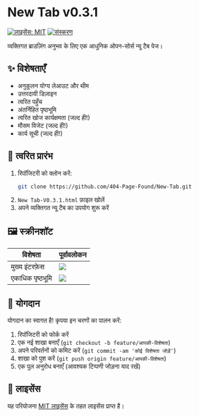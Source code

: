 # New Tab v0.3.1
[![लाइसेंस: MIT](https://img.shields.io/badge/License-MIT-yellow.svg)](LICENSE)
[![संस्करण](https://img.shields.io/badge/version-0.3.1-blue)]()

व्यक्तिगत ब्राउज़िंग अनुभव के लिए एक आधुनिक ओपन-सोर्स न्यू टैब पेज।

## ✨ विशेषताएँ
- अनुकूलन योग्य लेआउट और थीम
- उत्तरदायी डिज़ाइन
- त्वरित पहुँच
- अंतर्निहित पृष्ठभूमि
- त्वरित खोज कार्यक्षमता (जल्द ही!)
- मौसम विजेट (जल्द ही!)
- कार्य सूची (जल्द ही!)

## 🚀 त्वरित प्रारंभ
1. रिपॉजिटरी को क्लोन करें:
   ```bash
   git clone https://github.com/404-Page-Found/New-Tab.git
   ```
2. `New Tab-V0.3.1.html` फ़ाइल खोलें
3. अपने व्यक्तिगत न्यू टैब का उपयोग शुरू करें

## 🖼️ स्क्रीनशॉट
| विशेषता | पूर्वावलोकन |
|------|------|
| मुख्य इंटरफ़ेस | ![](../../images/New%20Tab_1.png) |
| एकाधिक पृष्ठभूमि | ![](../../images/New%20Tab_2.png) |

## 👥 योगदान
योगदान का स्वागत है! कृपया इन चरणों का पालन करें:
1. रिपॉजिटरी को फोर्क करें
2. एक नई शाखा बनाएँ (`git checkout -b feature/आपकी-विशेषता`)
3. अपने परिवर्तनों को कमिट करें (`git commit -am 'कोई विशेषता जोड़ें'`)
4. शाखा को पुश करें (`git push origin feature/आपकी-विशेषता`)
5. एक पुल अनुरोध बनाएँ
(आवश्यक टिप्पणी जोड़ना याद रखें)

## 📄 लाइसेंस
यह परियोजना [MIT लाइसेंस](../../LICENSE) के तहत लाइसेंस प्राप्त है।
